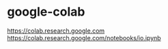 # google-colab
https://colab.research.google.com
https://colab.research.google.com/notebooks/io.ipynb
